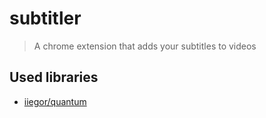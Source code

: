 # subtitler
> A chrome extension that adds your subtitles to videos

## Used libraries

- [iiegor/quantum](https://github.com/iiegor/quantum)
